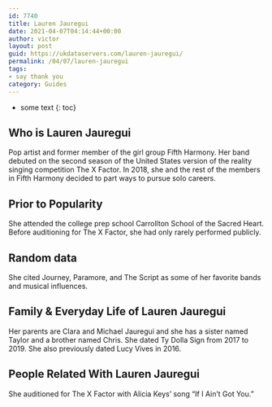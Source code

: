```yaml
---
id: 7740
title: Lauren Jauregui
date: 2021-04-07T04:14:44+00:00
author: victor
layout: post
guid: https://ukdataservers.com/lauren-jauregui/
permalink: /04/07/lauren-jauregui
tags:
- say thank you
category: Guides
---
```


* some text
{: toc}


## Who is Lauren Jauregui



Pop artist and former member of the girl group Fifth Harmony. Her band debuted on the second season of the United States version of the reality singing competition The X Factor. In 2018, she and the rest of the members in Fifth Harmony decided to part ways to pursue solo careers.

                
                
                
## Prior to Popularity



She attended the college prep school Carrollton School of the Sacred Heart. Before auditioning for The X Factor, she had only rarely performed publicly.

                
                
                
## Random data



She cited Journey, Paramore, and The Script as some of her favorite bands and musical influences.

                
                
                
## Family & Everyday Life of Lauren Jauregui



Her parents are Clara and Michael Jauregui and she has a sister named Taylor and a brother named Chris. She dated Ty Dolla Sign from 2017 to 2019. She also previously dated Lucy Vives in 2016.

                
                
                
## People Related With Lauren Jauregui



She auditioned for The X Factor with Alicia Keys&#8217; song &#8220;If I Ain&#8217;t Got You.&#8221; 

                
              
            
          
          
          